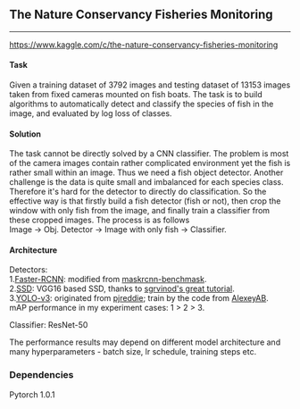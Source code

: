 ## The Nature Conservancy Fisheries Monitoring

----
https://www.kaggle.com/c/the-nature-conservancy-fisheries-monitoring

#### Task
Given a training dataset of 3792 images and testing dataset of 13153 images taken from fixed cameras mounted on fish boats. The task is to build algorithms to automatically detect and classify the species of fish in the image, and evaluated by log loss of classes.

#### Solution
The task cannot be directly solved by a CNN classifier. The problem is most of the camera images contain rather complicated environment yet the fish is rather small within an image. Thus we need a fish object detector. Another challenge is the data is quite small and imbalanced for each species class. Therefore it's hard for the detector to directly do classification. So the effective way is that firstly build a fish detector (fish or not), then crop the window with only fish from the image, and finally train a classifier from these cropped images. The process is as follows  
  Image -> Obj. Detector -> Image with only fish -> Classifier.

#### Architecture
Detectors:  
1.[Faster-RCNN](https://arxiv.org/abs/1506.01497): modified from [maskrcnn-benchmask](https://github.com/facebookresearch/maskrcnn-benchmark).  
2.[SSD](https://arxiv.org/abs/1512.02325): VGG16 based SSD, thanks to [sgrvinod's great tutorial](https://github.com/sgrvinod/a-PyTorch-Tutorial-to-Object-Detection).  
3.[YOLO-v3](https://arxiv.org/abs/1804.02767): originated from [pjreddie](https://pjreddie.com/darknet/yolo/); train by the code from [AlexeyAB](https://github.com/AlexeyAB/darknet).  
mAP performance in my experiment cases: 1 > 2 > 3.  

Classifier: ResNet-50

The performance results may depend on different model architecture and many hyperparameters - batch size, lr schedule, training steps etc.

### Dependencies
Pytorch 1.0.1
